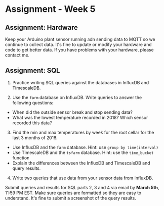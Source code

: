 # Assignment - Week 5

## Assignment: Hardware
Keep your Arduino plant sensor running adn sending data to MQTT so we continue to collect data. It's fine to update or modify your hardware and code to get better data. If you have problems with your hardware, please contact me.

## Assignment: SQL

1) Practice writing SQL queries against the databases in InfluxDB and TimescaleDB.

2) Use the `farm` database on InfluxDB. Write queries to answer the following questions:
  - When did the outside sensor break and stop sending data?
  - What was the lowest temperature recorded in 2018? Which sensor recorded this data?

3) Find the min and max temperatures by week for the root cellar for the last 3 months of 2018. 
  - Use InfluxDB and the `farm` database. Hint: use `group by time(interval)`
  - Use TimescaleDB and the `tsfarm` database. Hint: use the `time_bucket` function
  - Explain the differences between the InfluxDB and TimescaleDB and query results.

4) Write two queries that use data from your sensor data from InfluxDB.

Submit queries and results for SQL parts 2, 3 and 4 via email by **March 5th**, 11:59 PM EST. Make sure queries are formatted so they are easy to understand. It's fine to submit a screenshot of the query results.
